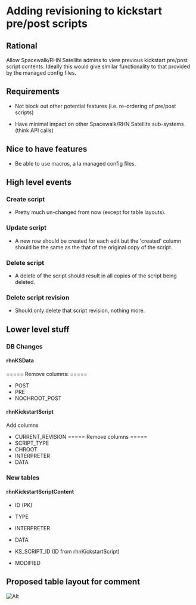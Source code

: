 # Adding revisioning to kickstart pre/post scripts

## Rational


Allow Spacewalk/RHN Satellite admins to view previous kickstart pre/post script contents.  Ideally this would give similar functionality to that provided by the managed config files.

## Requirements

 * Not block out other potential features (i.e. re-ordering of pre/post scripts)

 * Have minimal impact on other Spacewalk/RHN Satellite sub-systems (think API calls)
## Nice to have features

 * Be able to use macros, a la managed config files.

## High level events

### Create script


 * Pretty much un-changed from now (except for table layouts).

### Update script

 * A new row should be created for each edit but the 'created' column should be the same as the that of the original copy of the script.

### Delete script

 * A delete of the script should result in all copies of the script being deleted.

### Delete script revision

 * Should only delete that script revision, nothing more.
## Lower level stuff

### DB Changes


#### rhnKSData


===== Remove columns: =====

 * POST
 * PRE
 * NOCHROOT_POST
#### rhnKickstartScript

Add columns

 * CURRENT_REVISION
===== Remove columns =====
 * SCRIPT_TYPE
 * CHROOT
 * INTERPRETER
 * DATA
### New tables

#### rhnKickstartScriptContent


 * ID (PK)

 * TYPE
 * INTERPRETER
 * DATA
 * KS_SCRIPT_ID (ID from rhnKickstartScript)
 * MODIFIED
## Proposed table layout for comment



![Alt](images/kss_revisioning.jpg?raw=True) 